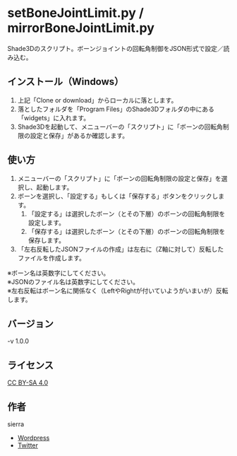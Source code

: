 # setBoneJointLimit.py / mirrorBoneJointLimit.py
Shade3Dのスクリプト。ボーンジョイントの回転角制御をJSON形式で設定／読み込む。

## インストール（Windows）
1. 上記「Clone or download」からローカルに落とします。
2. 落としたフォルダを「Program Files」のShade3Dフォルダの中にある「widgets」に入れます。
3. Shade3Dを起動して、メニューバーの「スクリプト」に「ボーンの回転角制限の設定と保存」があるか確認します。

## 使い方
1. メニューバーの「スクリプト」に「ボーンの回転角制限の設定と保存」を選択し、起動します。
2. ボーンを選択し、「設定する」もしくは「保存する」ボタンをクリックします。
    1. 「設定する」は選択したボーン（とその下層）のボーンの回転角制限を設定します。
    2. 「保存する」は選択したボーン（とその下層）のボーンの回転角制限を保存します。
3. 「左右反転したJSONファイルの作成」は左右に（Z軸に対して）反転したファイルを作成します。

※ボーン名は英数字にしてください。  
※JSONのファイル名は英数字にしてください。  
※左右反転はボーン名に関係なく（LeftやRightが付いていようがいまいが）反転します。


## バージョン
-v 1.0.0

## ライセンス
[CC BY-SA 4.0](https://creativecommons.org/licenses/by-sa/4.0/)

## 作者
sierra  
- [Wordpress](http://tenteroring.luna.ddns.vc/sierra/)  
- [Twitter](https://twitter.com/sierra2501?lang=ja)
